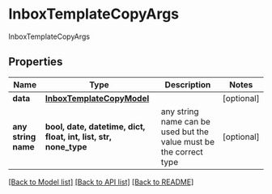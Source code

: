 # InboxTemplateCopyArgs

InboxTemplateCopyArgs

## Properties
Name | Type | Description | Notes
------------ | ------------- | ------------- | -------------
**data** | [**InboxTemplateCopyModel**](InboxTemplateCopyModel.md) |  | [optional] 
**any string name** | **bool, date, datetime, dict, float, int, list, str, none_type** | any string name can be used but the value must be the correct type | [optional]

[[Back to Model list]](../README.md#documentation-for-models) [[Back to API list]](../README.md#documentation-for-api-endpoints) [[Back to README]](../README.md)


